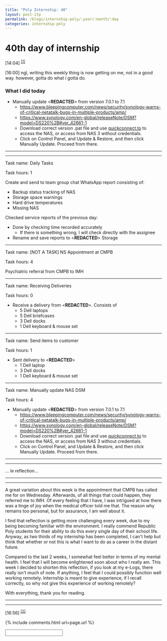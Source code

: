 ```yaml
---
title: "Poly Internship: 40"
layout: post-itp
permalink: /blogs/internship-poly/:year/:month/:day
categories: internship-poly
---
```

# 40th day of internship

<span class="timestamp">[14:04]</span> <sup><a href="#1">[1]</a></sup>

<span class="timestamp">[16:00]</span> ngl, writing this weekly thing is now getting on me, not in a good way. however, gotta do what i gotta do.

### What I did today
* Manually update <span class="disable-selection" ondblclick="this.innerHTML='Infospace NAS DSM (2, 3 & 4)'"><**REDACTED**></span> from version 7.0.1 to 7.1
    * <a href="https://www.bleepingcomputer.com/news/security/synology-warns-of-critical-netatalk-bugs-in-multiple-products/amp/" target="_blank">https://www.bleepingcomputer.com/news/security/synology-warns-of-critical-netatalk-bugs-in-multiple-products/amp/</a>
    * <a href="https://www.synology.com/en-global/releaseNote/DSM?model=DS220%2B#ver_42661-1" target="_blank">https://www.synology.com/en-global/releaseNote/DSM?model=DS220%2B#ver_42661-1</a>
    * Download correct version .pat file and use <a href="quickconnect.to" target="_blank">quickconnect.to</a> to access the NAS, or access from NAS 3 without credentials.
    * Click on Control Panel, and Update & Restore, and then click Manually Update. Proceed from there.
---
---

Task name: Daily Tasks

Task hours: 1

Create and send to team group chat WhatsApp report consisting of:
 - Backup status tracking of NAS
 - Storage space warnings
 - Hard drive temperatures
 - Missing NAS

Checked service reports of the previous day:
 - Done by checking time recorded accurately
    - If there is something wrong, I will check directly with the assignee
 - Rename and save reports to <span class="disable-selection" ondblclick="this.innerHTML='Infospace'"><**REDACTED**></span> Storage

--- 

Task name: [NOT A TASK] NS Appointment at CMPB

Task hours: 4 

Psychiatric referral from CMPB to IMH

---

Task name: Receiving Deliveries	

Task hours: 0

* Receive a delivery from <span class="disable-selection" ondblclick="this.innerHTML='Ingram Micro'"><**REDACTED**></span>. Consists of
    * 5 Dell laptops
    * 5 Dell briefcases
    * 3 Dell docks
    * 1 Dell keyboard & mouse set

---

Task name: Send items to customer

Task hours: 1

* Sent delivery to <span class="disable-selection" ondblclick="this.innerHTML='Export Trading Group'"><**REDACTED**></span>
    * 1 Dell laptop
    * 3 Dell docks
    * 1 Dell keyboard & mouse set

---

Task name: Manually update NAS DSM

Task hours: 4

* Manually update <span class="disable-selection" ondblclick="this.innerHTML='Infospace NAS DSM (2, 3 & 4)'"><**REDACTED**></span> from version 7.0.1 to 7.1
    * <a href="https://www.bleepingcomputer.com/news/security/synology-warns-of-critical-netatalk-bugs-in-multiple-products/amp/" target="_blank">https://www.bleepingcomputer.com/news/security/synology-warns-of-critical-netatalk-bugs-in-multiple-products/amp/</a>
    * <a href="https://www.synology.com/en-global/releaseNote/DSM?model=DS220%2B#ver_42661-1" target="_blank">https://www.synology.com/en-global/releaseNote/DSM?model=DS220%2B#ver_42661-1</a>
    * Download correct version .pat file and use <a href="quickconnect.to" target="_blank">quickconnect.to</a> to access the NAS, or access from NAS 3 without credentials.
    * Click on Control Panel, and Update & Restore, and then click Manually Update. Proceed from there.

---
---

... le reflection...

---
---

A great variation about this week is the appointment that CMPB has called me for on Wednesday. Afterwards, of all things that could happen, they referred me to IMH. Of every feeling that I have, I was intrigued at how there was a tinge of joy when the medical officer told me that. The reason why remains too personal, but for assurance, I am well about it.

I find that reflection is getting more challenging every week, due to my being becoming familiar with the environment. I really commend Republic Poly students for their ability to do this every single day of their school life. Anyway, as two thirds of my internship has been completed, I can't help but think that whether or not this is what I want to do as a career in the distant future. 

Compared to the last 2 weeks, I somewhat feel better in terms of my mental health. I feel that I will become enlightened soon about who I really am. This week I decided to shorten this reflection, if you look at my e-Logs, there really isn't much of note. If anything, I feel that I could possibly function well working remotely. Internship is meant to give experience, if I recall correctly, so why not give this experience of working remotely?

With everything, thank you for reading.

---
---

<span class="timestamp">[16:56]</span> <sup><a href="#2">[2]</a></sup>


{% include comments.html url=page.url %}

<input id="password-input" type="password" class="text-secret" onkeyup="unlock()">

<span class="disable-selection" id="truth" style="display:none;"><sup id="1">[1]</sup> i just had a minor epiphany. i think, i'm someone who really cares a lot about other people, but never considering my own care first. especially in the terms of welfare. i've been wanting to ask some people how they are, how they have been, but i shut myself up when people ask me the same thing. i'm such a hypocrite. sometimes i wonder what makes someone human.<br><br>but, I want hope. in all the moments of despair i had during this season of my life, this is one where I think I can turn it into hope.<br>perhaps, i have a different calling in life. <br>Perhaps, maybe what I do in life right now is not what I would do.<br><br>I think i'm starting to pick up what His purpose is for me now. <br><br>After this, i'm gonna get myself clear again, talk with the brethren again. <br><br><sup id="2">[2]</sup> Some metal songs are pretty cool ngl, i think i'm meant to live in the 90s, along with my grandfather's bouquet business.</span>